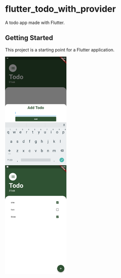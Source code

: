 # flutter_todo_with_provider

A todo app made with Flutter.

## Getting Started

This project is a starting point for a Flutter application.

<div style="display: grid; grid-column: 2;">
    <img src="assets/readMeScreenshot/Screenshot_2022.08.03_10.43.51.921.png" width= 200>
    <img src="assets/readMeScreenshot/Screenshot_2022.08.03_10.44.28.854.png" width= 200>
</div>
